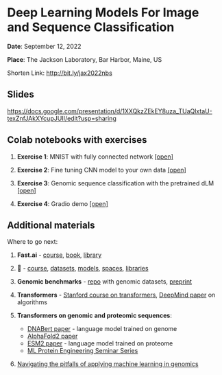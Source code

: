 # Deep Learning Models For Image and Sequence Classification

**Date**: September 12, 2022

**Place**: The Jackson Laboratory, Bar Harbor, Maine, US 

Shorten Link: http://bit.ly/jax2022nbs

## Slides
https://docs.google.com/presentation/d/1XXQkzZEkEY8uza_TUaQlxtaU-texZnfJAkXYcupJUII/edit?usp=sharing

## Colab notebooks with exercises

1. **Exercise 1**: MNIST with fully connected network [[open]](https://colab.research.google.com/github/simecek/2022-09-12-deep-learning/blob/main/01_MNIST_Dense_layers.ipynb)

2. **Exercise 2**: Fine tuning CNN model to your own data [[open]](https://colab.research.google.com/github/simecek/2022-09-12-deep-learning/blob/main/02_Fine_tuning_CNN_model_to_your_own_data.ipynb)

3. **Exercise 3**: Genomic sequence classification with the pretrained dLM [[open]](https://colab.research.google.com/github/simecek/2022-09-12-deep-learning/blob/main/03_Genomic_sequence_classification_with_pretrained_dLM.ipynb)

4. **Exercise 4**: Gradio demo [[open]](https://colab.research.google.com/github/simecek/2022-09-12-deep-learning/blob/main/04_Gradio_app_and_HF_spaces.ipynb)

## Additional materials

Where to go next:

1. **Fast.ai** - [course](https://course.fast.ai/), [book](https://github.com/fastai/fastbook), [library](https://docs.fast.ai/)

2. 🤗 - [course](https://huggingface.co/course/chapter1/1), [datasets](https://huggingface.co/datasets), [models](https://huggingface.co/models), [spaces](https://huggingface.co/spaces), [libraries](https://huggingface.co/docs)

3. **Genomic benchmarks** - [repo](https://github.com/ML-Bioinfo-CEITEC/genomic_benchmarks) with genomic datasets, [preprint](https://www.biorxiv.org/content/10.1101/2022.06.08.495248v1.full)

4. **Transformers** - [Stanford course on transformers](https://www.youtube.com/watch?v=P127jhj-8-Y), [DeepMind paper](https://arxiv.org/abs/2207.09238) on algorithms

5. **Transformers on genomic and proteomic sequences**:
    - [DNABert paper](https://www.biorxiv.org/content/10.1101/2020.09.17.301879v1) - language model trained on genome
    - [AlphaFold2 paper](https://www.nature.com/articles/s42003-022-03269-0)
    - [ESM2 paper](https://www.biorxiv.org/content/10.1101/2022.07.20.500902v1) - language model trained on proteome
    - [ML Protein Engineering Seminar Series](https://www.ml4proteinengineering.com/schedule)

6. [Navigating the pitfalls of applying machine learning in genomics](https://www.nature.com/articles/s41576-021-00434-9)
